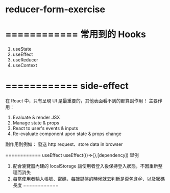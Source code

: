 # reducer-form-exercise

============
常用到的 Hooks
============

1. useState
2. useEffect
3. useReducer
4. useContext


============
side-effect
============


在 React 中，只有呈現 UI 是最重要的，其他表面看不到的都算副作用！
主要作用：

1. Evaluate & render JSX
2. Manage state & props
3. React to user's events & inputs
4. Re-evaluate component upon state & props change

副作用則例如： 發送 http request、store data in browser



============
useEffect
useEffect(()=>{},[dependency])
舉例
1. 配合瀏覽器內建的 localStorage 讓使用者登入後保持登入狀態，不因重新整理而消失
2. 每當使用者輸入帳號、密碼，每敲鍵盤的時候就去判斷是否包含＠、以及密碼長度
============

